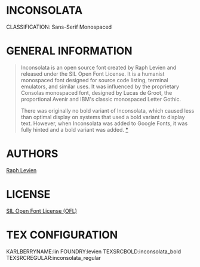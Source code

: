 INCONSOLATA
===========
CLASSIFICATION: Sans-Serif Monospaced


GENERAL INFORMATION
===================

> Inconsolata is an open source font created by Raph Levien and
> released under the SIL Open Font License. It is a humanist
> monospaced font designed for source code listing, terminal
> emulators, and similar uses. It was influenced by the proprietary
> Consolas monospaced font, designed by Lucas de Groot,
> the proportional Avenir and IBM's classic monospaced Letter Gothic.
> 
> There was originally no bold variant of Inconsolata, which caused
> less than optimal display on systems that used a bold variant to
> display text. However, when Inconsolata was added to Google Fonts,
> it was fully hinted and a bold variant was added.
> [*](https://en.wikipedia.org/wiki/Inconsolata)


AUTHORS
=======
[Raph Levien](http://www.levien.com)


LICENSE
=======
[SIL Open Font License (OFL)](http://scripts.sil.org/OFL)


TEX CONFIGURATION
=================
KARLBERRYNAME:lin
FOUNDRY:levien
TEXSRCBOLD:inconsolata_bold
TEXSRCREGULAR:inconsolata_regular

